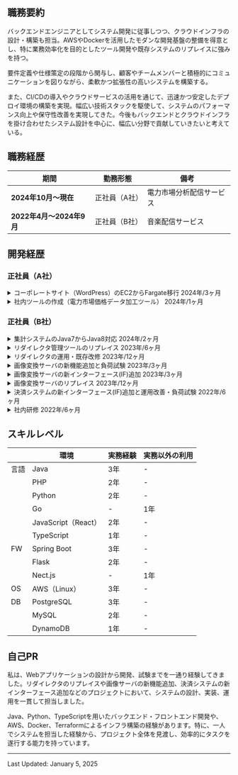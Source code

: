 ## 職務要約

バックエンドエンジニアとしてシステム開発に従事しつつ、クラウドインフラの設計・構築も担当。AWSやDockerを活用したモダンな開発基盤の整備を得意とし、特に業務効率化を目的としたツール開発や既存システムのリプレイスに強みを持つ。

要件定義や仕様策定の段階から関与し、顧客やチームメンバーと積極的にコミュニケーションを図りながら、柔軟かつ拡張性の高いシステムを構築する。

また、CI/CDの導入やクラウドサービスの活用を通じて、迅速かつ安定したデプロイ環境の構築を実現。幅広い技術スタックを駆使して、システムのパフォーマンス向上や保守性改善を実現してきた。今後もバックエンドとクラウドインフラを掛け合わせたシステム設計を中心に、幅広い分野で貢献していきたいと考えている。

## 職務経歴

| 期間                      | 勤務形態      | 備考                      |
|---------------------------|---------------|---------------------------|
| **2024年10月〜現在**      | 正社員（A社） | 電力市場分析配信サービス  |
| **2022年4月〜2024年9月**  | 正社員（B社） | 音楽配信サービス          |

## 開発経歴

### 正社員（A社）

<details>
  <summary>
    コーポレートサイト（WordPress）のEC2からFargate移行
    <span>2024年/3ヶ月</span>
  </summary>
  <div>
    <ul>
      <li><strong>カテゴリ:</strong> <span>webサービス<span> <span>自社</li>
      <li><strong>担当工程:</strong> <span>要件定義</span> <span>設計</span> <span>コーディング</span> <span>テスト</span> <span>運用/保守</span></li>
      <li><strong>職種・役割:</strong> <span>バックエンド</span> <span>フロントエンド</span> <span>インフラ</span></li>
      <li><strong>使用技術:</strong> <span>AWS</span> <span>CI/CD</span> <span>Docker</span> <span>Git</span> <span>PHP</span> <span>WordPress</span></li>
  </div>

# プロジェクト概要
コーポレートサイト（WordPress）のEC2からFargate移行

# チーム情報
チーム人数：1名

# 開発・実装内容
### 【概要】
AWS EC2上で運用されていたWordPressサイトをFargateに移行。
インフラ設計から実装、コンテナ化、CI/CD構築、メディア管理の改善までを一貫して対応。

### 【内容】
- **メディア管理の改善**
  - メディアファイルの差分がGitに多く含まれており、運用負荷が高かったため、S3へ永続化。
  - Amazon CloudFrontを使用してメディア配信を最適化。
- **CI/CDパイプラインの構築**
  - AWS CodePipelineとCodeBuildを使用して、Fargateへの自動デプロイを実現。
  - 各環境（開発・本番）でのスムーズなデプロイを可能に。
- **WordPressプラグインとコアの管理の効率化**
  - Composerを導入し、プラグインやWordPressコアのバージョン管理を自動化。
  - 商用プラグインも含めた構成を再設計し、Git管理は必要最小限に削減。
- **Dockerコンテナ化**
  - WordPressの公式イメージをベースにDockerfileを設計。PHPモジュールの追加やBedrockディレクトリ構成の適用。
  - ローカル環境の再現性を確保しつつ、ECS上でのパフォーマンスを最適化。

### 【課題・問題点】
- **Git運用の課題**
  - Git管理されていたファイルが膨大で、差分の確認や運用が困難な状態に。必要なリソースを最小限に絞り、運用負荷を削減。
- **メディアファイルの永続化**
  - 既存環境ではインスタンス内に保存されており、デプロイ時にデータが失われるリスクがあった。S3の導入で解決。
- **プラグインの依存性管理**
  - プラグインのインストールや更新が手動で行われており、管理が煩雑だった。Composerの導入により自動化を実現。

### 【工夫・思考プロセス】
- **運用負荷を最小限に抑える設計**
  - 永続化や管理方法の見直しにより、デプロイのスムーズさと保守性を向上。
- **環境間の一貫性の確保**
  - DockerとBedrockを活用して、本番環境と開発環境を可能な限り同期。
  - ECSタスク定義の変数で環境設定を統一。
- **メディア管理の改善とパフォーマンス向上**
  - S3とCloudFrontを組み合わせ、運用コスト削減と配信速度向上を同時に実現。

### 【成果】
- Fargate移行により、インフラ運用の負担が軽減し、スケーラビリティが向上。
- S3永続化により、メディアファイル管理の効率化を達成。
- CI/CDパイプラインにより、デプロイ時間を大幅に短縮し、エラーリスクを軽減。
- Composer導入により、プラグイン管理が効率化され、バージョン管理の正確性を向上。

# 使用技術（まとめ）
- **プログラミング言語**: PHP, ShellScript
- **フレームワーク**: Bedrock
- **インフラ**: AWS（Fargate, S3, CloudFront, RDS）
- **コンテナ**: Docker, Docker Compose
- **CI/CD**: AWS CodePipeline, CodeBuild
- **バージョン管理**: Git, CodeCommit
- **その他ツール**: Composer
</details>

<details>
  <summary>
    社内ツールの作成（電力市場価格データ加工ツール）
    <span>2024年/1ヶ月</span>
  </summary>
  <div>
    <ul>
      <li><strong>カテゴリ:</strong> <span>自社</li>
      <li><strong>担当工程:</strong> <span>設計</span> <span>コーディング</span> <span>テスト</span></li>
      <li><strong>職種・役割:</strong> <span>バックエンド</span></li>
      <li><strong>使用技術:</strong> <span>AWS</span> <span>Docker</span> <span>Git</span> <span>Python</span></li>
  </div>

# プロジェクト概要
社内ツールの作成（電力市場価格データ加工ツール）

# チーム情報
チーム人数：1名

# 開発・実装内容
### 【概要】
電力市場価格に関するデータを加工・集計し、グラフ作成に適したデータ形式に変換するツールを試験的に作成。
オペレーション部門がこれまで手動で対応していた複雑な作業を効率化し、将来的な顧客提供を視野に入れたプロトタイプとして開発。

### 【内容】
- **データ加工・集計処理の実装**
  - 複数のCSVやExcelファイルを入力として受け取り、統合・加工し、電力市場価格やフォワードカーブの分析用データを生成。
  - 出力データはそのままグラフ化やレポート作成に使用可能な形式で設計。
- **Pythonを使用したツール開発**
  - 処理の再現性と環境依存性を排除するため、PythonとDockerを活用して設計。
  - 社内利用ではDockerイメージを提供し、業務効率を向上。将来的にはexe化やAWS配信などの選択肢を検討。
- **業務効率向上を重視した設計**
  - 手動で行われていた複雑なデータ処理を自動化し、人的ミスを排除。
  - 操作フローやエラー表示を工夫し、ユーザーが直感的に操作可能な仕様を実現。
- **ヒアリングを重視した仕様策定**
  - オペレーション部門との詳細なヒアリングを繰り返し、実際の業務フローに即した仕様を策定。
  - 利用者視点での課題を共有し、使いやすさと効率性を両立させる機能を実装。

### 【課題・問題点】
- **仕様の不確定性**
  - 初期段階では要件が曖昧で、利用者の業務フローやニーズを正確に把握するためのヒアリングが必要だった。
- **既存業務の非効率性**
  - データ処理が完全に手動で行われており、ミスや作業時間の増大が常態化していた。これをツールで置き換える必要があった。
- **データフォーマットの多様性**
  - 入力データの形式が多岐にわたり、ツールの柔軟性を確保する必要があった。

### 【工夫・思考プロセス】
- **将来の拡張性を意識した設計**
  - 社内ツールとしての利用を前提にしながら、顧客提供を視野に入れた柔軟な設計を採用。
  - 実装の段階で、追加機能や異なる運用フローへの適応を想定。
- **ヒアリングと改善のサイクル**
  - 定期的にオペレーション担当者からフィードバックを得て、仕様やUIをブラッシュアップ。
  - ユーザー視点を取り入れることで、業務効率向上に直結する機能を優先的に開発。
- **作業効率を最大化する機能提案**
  - データ処理の自動化だけでなく、エラーメッセージの明確化や操作性向上の提案を実施。

### 【成果】
- 業務の大幅な効率化を実現し、これまで手動で処理していた作業を自動化。ミスの削減と作業時間の短縮を達成。
- 試験導入ながら、オペレーション部門から高い評価を得て、今後の本格的な導入・展開の基盤を構築。
- 顧客提供を視野に入れた設計により、さらなる改良や追加機能の実装が容易な状態を確保。
- ツールの改善により、業務フローそのものの見直しが促進され、運用の質が向上。

### 【今後の展開】
- 顧客向け提供に向けたツールの改善（UI強化、運用環境の選択肢拡大）。
- AWSを活用したクラウド型ツールとしての配信や、スタンドアロン実行可能なexe化の検討。
- データ可視化やグラフ生成機能の統合によるさらなる付加価値の提供。

# 使用技術（まとめ）
- **プログラミング言語**: Python
- **データ処理**: pandas, openpyxl
- **コンテナ**: Docker
- **バージョン管理**: Git
- **その他ツール**: AWS CLI（検討段階で活用）
</details>

### 正社員（B社）

<details>
  <summary>
    集計システムのJava7からJava8対応
    <span>2024年/2ヶ月</span>
  </summary>
  <div>
    <ul>
      <li><strong>カテゴリ:</strong> <span>webサービス<span> <span>自社</li>
      <li><strong>担当工程:</strong> <span>設計</span> <span>コーディング</span> <span>テスト</span></li>
      <li><strong>職種・役割:</strong> <span>バックエンド</span> <span>インフラ</span></li>
      <li><strong>使用技術:</strong> <span>AWS</span> <span>API</span> <span>SQL</span> <span>Git</span> <span>Java</span> <span>Spring Boot</span> <span>JUnit5</span></li>
  </div>

# プロジェクト概要
集計システムのJava7からJava8対応

# チーム情報
チーム人数：1名

# 開発・実装内容
### 【概要】
Java7で動作していた既存の集計システムをJava8に移行。
Spring BootやAuroraのバージョンアップも併せて対応し、システム全体のモダナイズを図った。

### 【内容】
- **Javaのバージョンアップ**
  - Java7からJava8への移行に対応。
  - Java8以降のモダンな記述方法（ラムダ式やStream APIなど）を導入。
  - 将来的にJava17へ移行するための準備として、ドキュメントを充実化。
- **テスト基盤のアップデート**
  - JUnit4からJUnit5への移行を実施し、モダンなテストフレームワークに対応。
  - テストコードをリファクタリングし、可読性と保守性を向上。
- **ローカル開発環境の改善**
  - 既存のWindows向け構築手順をMac環境に対応させるようにドキュメントを更新。
  - 古いJava7環境のサポートが切れているため、業務委託者の作業効率を改善。
- **関連システムのバージョンアップ**
  - Spring BootやAuroraのバージョンを最新安定版にアップデート。
  - Redshiftのクエリ最適化や互換性テストを実施し、集計処理のパフォーマンスを維持。

### 【課題・問題点】
- **バージョン互換性の課題**
  - Java8移行時に発生したライブラリの非互換問題を解消。<br/>特にSpring BootやAuroraとの互換性調整が大きな課題だった。
- **古い環境の運用負荷**
  - 業務委託者が使用していたWindows環境と、開発チームで使用するMac環境での設定が異なり、ドキュメントの再整備が必要だった。
- **テスト基盤の移行**
  - JUnit4からJUnit5への移行に伴い、アノテーションやテスト設定の大幅な変更が必要だった。

### 【工夫・思考プロセス】
- **継続性を重視したドキュメント整備**
  - 将来的なJava17移行を見据え、詳細な手順書や考慮点を記載。
  - 作業の引き継ぎをスムーズにするため、ドキュメントを可能な限り具体化。
- **ローカル環境の多様性を考慮**
  - Windows/Mac両環境での再現性を確保し、チーム全体での作業効率を向上。
- **パフォーマンスと安定性の両立**
  - RedshiftやAuroraのバージョンアップに際して、既存クエリや設定が最適に動作するように細心の注意を払って対応。

### 【成果】
- Java8移行により、開発効率とシステム保守性が向上。
- ドキュメントの整備により、後続作業（Java17移行）がスムーズに行える基盤を構築。
- JUnit5への移行により、テストの拡張性と記述の簡潔化を実現。
- ローカル環境の多様性に対応することで、チームメンバー間の環境差を解消。

# 使用技術（まとめ）
- **プログラミング言語**: Java, SQL
- **フレームワーク**: Spring Boot
- **データベース**: Aurora, Redshift
- **テストフレームワーク**: JUnit 4 → JUnit 5
- **バージョン管理**: Git
- **その他ツール**: IntelliJ IDEA, AWS CLI
</details>

<details>
  <summary>
    リダイレクタ管理ツールのリプレイス
    <span>2023年/6ヶ月</span>
  </summary>
  <div>
    <ul>
      <li><strong>カテゴリ:</strong> <span>webサービス<span> <span>自社</li>
      <li><strong>担当工程:</strong> <span>設計</span> <span>コーディング</span> <span>テスト</span> <span>運用/保守</span></li>
      <li><strong>職種・役割:</strong> <span>バックエンド</span> <span>フロントエンド</span> <span>インフラ</span></li>
      <li><strong>使用技術:</strong> Python Flask TypeScript React AWS Docker GitHub GitHub Actions Datadog CI/CD API PostgreSQL</li>
  </div>

# プロジェクト概要
リダイレクタ管理ツールのリプレイス

# チーム情報
チーム人数：2名
※ 上長がコードレビューを担当

# 開発・実装内容
### 【概要】
PerlとPHPでフルスクラッチ実装された既存システムをPython（Flask）とReact（TypeScript）にリプレイス。<br/>システムの設計から実装、インフラ構築、CI/CDパイプラインの構築、アプリケーションの監視までを一貫して行った。

### 【内容】
サービス品質向上のため、バックエンドとフロントエンドの全面的なリプレイスを行い、インフラも刷新。<br/>API仕様書の作成、クラス設計、ログ設計、例外設計、AWS構成の設計を実施し、CI/CDパイプラインと監視システムを構築。

### 【課題・問題点】
既存システムは保守性が低く、新機能追加やバグ修正が困難だった。<br/>また、監視機能が不十分で、サービス障害発生時の対応が遅れる可能性があった。不要な機能も多く含まれていた。

### 【使用した技術】
- **設計**
  - **API仕様書**: OpenAPIを使用して詳細なAPI仕様書を作成。
  - **クラス設計**: 再利用性と保守性を高めるためのクラス設計を実施。
  - **ログ設計**: 問題発生時の迅速な対応を可能にするための詳細なログ設計を行う。
  - **例外設計**: 予期しないエラー発生時の安定性を確保するための例外処理設計を実施。
  - **AWS構成の設計**: 可用性とスケーラビリティを考慮したAWSインフラの設計を行う。
- **開発**
  - **バックエンド**: Python（Flask）を用いて構築。
  - **フロントエンド**: React（TypeScript）を用いて実装。
- **インフラ**: Dockerを用いて環境構築を行い、AWSでインフラを構築。
- **CI/CD**: GitHub Actionsを使用してCI/CDパイプラインを構築。
- **監視**: MackerelとDatadogを利用して、アプリケーションとインフラの監視を実装。

### 【成果】
- システム保守の効率化と品質向上を達成。
- 自動化されたデプロイによりリリースサイクルを短縮。
- 不要な機能を削減し、システムのシンプル化と効率化を実現。
- リアルタイムの監視体制により、将来の障害発生時の対応時間を大幅に短縮できる見込み。

# 使用技術（まとめ）
- **プログラミング言語**: Python, TypeScript
- **フレームワーク**: Flask, React
- **データベース**: PostgreSQL
- **インフラ**: AWS
- **コンテナ**: Docker
- **CI/CD**: GitHub Actions
- **バージョン管理**: Git, GitHub
- **監視ツール**: Mackerel, Datadog
- **その他ツール**: Twillo
</details>

<details>
  <summary>
    リダイレクタの運用・既存改修
    <span>2023年/12ヶ月</span>
  </summary>
  <div>
    <ul>
      <li><strong>カテゴリ:</strong> <span>webサービス<span> <span>自社</li>
      <li><strong>担当工程:</strong> <span>設計</span> <span>コーディング</span> <span>テスト</span> <span>運用/保守</span></li>
      <li><strong>職種・役割:</strong> <span>バックエンド</span> <span>フロントエンド</span> <span>インフラ</span></li>
      <li><strong>使用技術:</strong> PHP Perl AWS Apache GitHub PostgreSQL</li>
  </div>

# プロジェクト概要
リダイレクタの運用・既存改修

# チーム情報
チーム人数：1名

# 開発・実装内容A
### 【概要】
廃止予定だったレガシーシステムの継続運用と既存改修を担当。<br/>管理画面の不具合改修、システム設計図の記述、インフラやミドルウェアの改修を行った。

### 【内容】
システムの安定運用と機能改善を目的とし、管理画面の不具合修正とAWSの不要リソース削除を行った。<br/>また、draw.ioの導入によりドキュメント管理を効率化。

### 【課題・問題点】
- 既存の引き継ぎ資料がなく、システムの全貌が把握できなかった。
- 廃止予定だったため、保守性が低い状態で運用されていた。
- 検証環境が動作していない問題があった。

### 【使用した技術】
- **システム設計図の記述**: ER図、シーケンス図、画面遷移図、インフラ構成図を作成し、システム全体の把握を実施。
- **管理画面の不具合改修**: PerlとPHPを使用してバグを修正。
- **インフラの改修**: 不要なリソースの削除とApacheの設定変更を行い、検証環境を復旧。
- **ドキュメント管理**: draw.ioを導入し、ドキュメント管理の効率化を実現。

### 【成果】
- システムの全体像を把握し、安定運用が可能となった。
- 管理画面の不具合を修正し、ユーザー体験を向上。
- 不要リソースの削減により、運用コストを削減。
- draw.ioの導入により、ドキュメント管理のコストを低減。

# 開発・実装内容B
### 【概要】
DBのアップグレード対応やミドルウェア（Apache）の設定変更などの運用業務を実施。

### 【内容】
サービスの継続運用のため、PostgreSQLのアップグレードやApacheの設定変更を行い、システムの安定性とパフォーマンスを向上させた。

### 【課題・問題点】
- システムの継続運用に伴い、DBのバージョンアップが必要だった。
- Apacheの設定が適切でなく、検証環境が動作していなかった。

### 【使用した技術】
- **DBのアップグレード**: PostgreSQLのバージョンアップを実施し、その手順書を作成。
- **Apacheの設定変更**: 検証環境が正しく動作するよう、Apacheの設定を見直し、最適化。
- **インフラ改修**: AWS上でインフラ構成の見直しと改修を実施。

### 【成果】
- PostgreSQLのバージョンアップにより、データベースのパフォーマンスとセキュリティを向上。
- 検証環境を復旧し、開発およびテストの効率を改善。
- AWS上のインフラ改修により、システムの安定性を向上。

# 使用技術（まとめ）
- **プログラミング言語**: Perl, PHP
- **データベース**: PostgreSQL
- **インフラ**: AWS
- **ウェブサーバー**: Apache
- **バージョン管理**: Git, GitHub
- **監視ツール**: Mackerel, Twillo
- **ドキュメント管理ツール**: draw.io
</details>

<details>
  <summary>
    画像変換サーバの新機能追加と負荷試験
    <span>2023年/3ヶ月</span>
  </summary>
  <div>
    <ul>
      <li><strong>カテゴリ:</strong> <span>webサービス<span> <span>自社</li>
      <li><strong>担当工程:</strong> <span>設計</span> <span>コーディング</span> <span>テスト</span> <span>運用/保守</span></li>
      <li><strong>職種・役割:</strong> <span>バックエンド</span> <span>インフラ</span></li>
      <li><strong>使用技術:</strong> Java Spring Boot shell script AWS PostgreSQL Datadog Docker CI/CD E2E GitHub GitHub Actions API</li>
  </div>
</details>

<details>
  <summary>
    画像変換サーバの新インターフェース(IF)追加
    <span>2023年/3ヶ月</span>
  </summary>
  <div>
    <ul>
      <li><strong>カテゴリ:</strong> <span>webサービス<span> <span>自社</li>
      <li><strong>担当工程:</strong> <span>コーディング</span> <span>テスト</span> <span>運用/保守</span></li>
      <li><strong>職種・役割:</strong> <span>バックエンド</span> <span>インフラ</span></li>
      <li><strong>使用技術:</strong> Java Spring Boot PostgreSQL Docker Datadog GitHub GitHub Actions Terraform CI/CD AWS E2E</li>
  </div>
</details>

<details>
  <summary>
    画像変換サーバのリプレイス
    <span>2023年/12ヶ月</span>
  </summary>
  <div>
    <ul>
      <li><strong>カテゴリ:</strong> <span>webサービス<span> <span>自社</li>
      <li><strong>担当工程:</strong> <span>コーディング</span> <span>テスト</span> <span>運用/保守</span></li>
      <li><strong>職種・役割:</strong> <span>バックエンド</span> <span>インフラ</span></li>
      <li><strong>使用技術:</strong> Spring Boot Java AWS Datadog Docker GitHub GitHub Actions PostgreSQL JUnit Terraform CI/CD E2E</li>
  </div>
</details>

<details>
  <summary>
    決済システムの新インターフェース(IF)追加と運用改善・負荷試験
    <span>2022年/6ヶ月</span>
  </summary>
  <div>
    <ul>
      <li><strong>カテゴリ:</strong> <span>webサービス<span> <span>自社</li>
      <li><strong>担当工程:</strong> <span>設計</span> <span>コーディング</span> <span>テスト</span> <span>運用/保守</span></li>
      <li><strong>職種・役割:</strong> <span>バックエンド</span> <span>インフラ</span></li>
      <li><strong>使用技術:</strong> Java Spring Boot PostgreSQL AWS CI/CD Datadog Docker GitHub GitHub Actions Terraform shell script Git SQL</li>
  </div>
</details>

<details>
  <summary>
    社内研修
    <span>2022年/6ヶ月</span>
  </summary>
  <div>
    <ul>
      <li><strong>カテゴリ:</strong> <span>その他</span></li>
      <li><strong>担当工程:</strong> <span>その他</span></li>
      <li><strong>職種・役割:</strong> <span>その他</span></li>
      <li><strong>使用技術:</strong> <span>PHP</span></li>
  </div>

# プロジェクト概要
社内研修

## 内容
- 研修
- 個人開発演習
- チーム開発演習

## 習得スキル
・Webアプリケーション開発における技術
・セキュリティの知識
・ネットワークに関する知識
・サーバに関する知識

## コメント
社内研修を通じて、Webアプリケーション開発に必要な技術を一通り学習しました。これにより、実務にスムーズに移行するための基礎を確立することができました。研修では個人開発とチーム開発の両方を経験し、実際のプロジェクトでの作業フローや協力の重要性を理解しました。

## 学習した技術
- **Web開発フロントエンド**: HTML, CSS, JavaScript
- **Web開発バックエンド**: PHP, Java, Kotlin, Swift
- **データベース**: MySQL
- **クラウドプラットフォーム**: AWS
- **フレームワーク**: Laravel, SwiftUI
- **Webサーバ**: Apache, Nginx
- **バージョン管理**: Git, GitHub

これらのスキルセットにより、開発の各フェーズで必要な知識と技術を習得し、セキュリティやネットワーク、サーバ管理に関する理解を深めました。
</details>

## スキルレベル

|      | 環境                | 実務経験        | 実務以外の利用 |
|------|---------------------|-----------------|----------------|
| 言語 | Java                | 3年             | -              |
|      | PHP                 | 2年             | -              |
|      | Python              | 2年             | -              |
|      | Go                  | -               | 1年            |
|      | JavaScript（React） | 2年             | -              |
|      | TypeScript          | 1年             | -              |
| FW   | Spring Boot         | 3年             | -              |
|      | Flask               | 2年             | -              |
|      | Nect.js             | -               | 1年            |
| OS   | AWS（Linux）        | 3年             | -              |
| DB   | PostgreSQL          | 3年             | -              |
|      | MySQL               | 2年             | -              |
|      | DynamoDB            | 1年             | -              |

## 自己PR

私は、Webアプリケーションの設計から開発、試験までを一通り経験してきました。リダイレクタのリプレイスや画像サーバの新機能追加、決済システムの新インターフェース追加などのプロジェクトにおいて、システムの設計、実装、運用を一貫して担当しました。

Java、Python、TypeScriptを用いたバックエンド・フロントエンド開発や、AWS、Docker、Terraformによるインフラ構築の経験があります。特に、一人でシステムを担当した経験から、プロジェクト全体を見渡し、効率的にタスクを遂行する能力を持っています。

---

Last Updated: January 5, 2025
